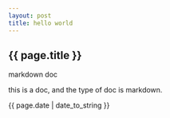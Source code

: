 ```yaml
---
layout: post
title: hello world
---
```


<h2>{{ page.title }}</h2>

<p>markdown doc</p>
this is a doc, and the type of doc is markdown.

<p>{{ page.date | date_to_string }}</p>
